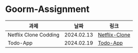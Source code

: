# Goorm-Assignment

| 과제                  | 날짜       | 링크                              |
| --------------------- | ---------- | --------------------------------- |
| Netflix Clone Codding | 2024.02.13 | [Netflix-Clone](./Netflix-Clone/) |
| Todo-App              | 2024.02.19 | [Todo-App](./Todo-App/)           |
